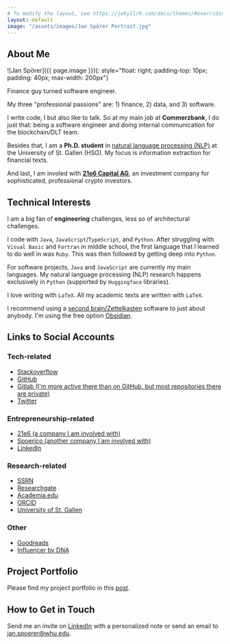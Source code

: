 ```yaml
---
# To modify the layout, see https://jekyllrb.com/docs/themes/#overriding-theme-defaults
layout: default
image: "/assets/images/Jan Spörer Portrait.jpg"
---
```


## About Me

![Jan Spörer]({{ page.image }}){: style="float: right; padding-top: 10px; padding: 40px; max-width: 200px"}

Finance guy turned software engineer.

My three "professional passions" are: 1) finance, 2) data, and 3) software.

I write code, I but also like to talk. So at my main job at **Commerzbank**, I do just that: being a software engineer and doing internal communication for the blockchain/DLT team.

Besides that, I am a **Ph.D. student** in [natural language processing (NLP)](https://ics.unisg.ch/chair-ds-nlp-handschuh/) at the University of St. Gallen (HSG). My focus is information extraction for financial texts.

And last, I am involed with **[21e6 Capital AG](https://21e6.io/)**, an investment company for sophisticated, professional crypto investors.

## Technical Interests

I am a big fan of **engineering** challenges, less so of architectural challenges.

I code with `Java`, `JavaScript`/`TypeScript`, and `Python`. After struggling with `Visual Basic` and `Fortran` in middle school, the first language that I learned to do well in was `Ruby`. This was then followed by getting deep into `Python`.

For software projects, `Java` and `JavaScript` are currently my main languages. My natural language processing (NLP) research happens exclusively in `Python` (supported by `Huggingface` libraries).

I love writing with `LaTeX`. All my academic texts are written with `LaTeX`.

I recommend using a [second brain/Zettelkasten](/secondbrain) software to just about anybody. I'm using the free option [Obsidian](https://obsidian.md/).

## Links to Social Accounts

### Tech-related

* [Stackoverflow](https://stackoverflow.com/users/6057510/jan-sp%c3%b6rer)
* [GitHub](https://github.com/janspoerer)
* [Gitlab (I'm more active there than on GitHub, but most repositories there are private)](https://gitlab.com/janspoerer1) 
* [Twitter](https://twitter.com/JanSpoerer)

### Entrepreneurship-related

* [21e6 (a company I am involved with)](https://assets.21e6.io/)
* [Spoerico (another company I am involved with)](https://spoerico.com/)
* [LinkedIn](https://www.linkedin.com/in/janspoerer/)

### Research-related

* [SSRN](https://papers.ssrn.com/sol3/cf_dev/AbsByAuth.cfm?per_id=3917972)
* [Researchgate](https://www.researchgate.net/profile/Jan-Spoerer)
* [Academia.edu](https://independent.academia.edu/JSp%C3%B6rer)
* [ORCID](https://orcid.org/0000-0002-9473-5029)
* [University of St. Gallen](https://ics.unisg.ch/chair-ds-nlp-handschuh/)

### Other
* [Goodreads](https://www.goodreads.com/user/show/64425508-jan-sp-rer)
* [Influencer by DNA](https://philippsandner.medium.com/call-for-applications-for-influencer-by-dna-a-6-week-mentoring-program-to-become-influencer-and-11af32faaccc)

## Project Portfolio

Please find my project portfolio in this [post](post/2022/07/24/project-portfolio.html).

## How to Get in Touch

Send me an invite on [LinkedIn](https://www.linkedin.com/in/janspoerer/) with a personalized note or send an email to jan.spoerer@whu.edu.